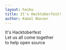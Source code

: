 ```yaml
---
layout: haiku
title: It's Hacktoberfest!
author: Kamal Nasser
---
```


It's Hacktoberfest<br>
Let us all come together<br>
to help open source<br>
